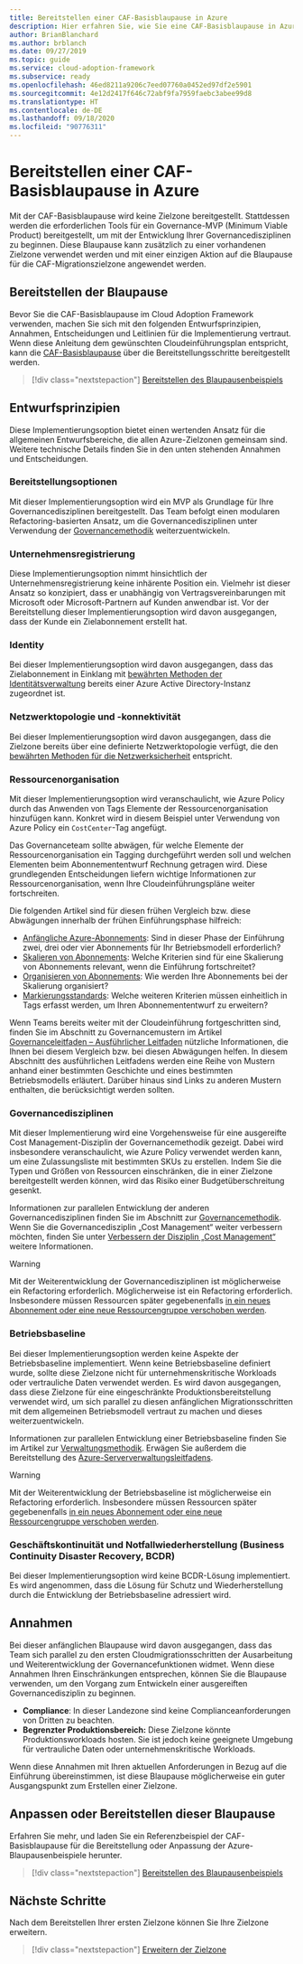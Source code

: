 ```yaml
---
title: Bereitstellen einer CAF-Basisblaupause in Azure
description: Hier erfahren Sie, wie Sie eine CAF-Basisblaupause in Azure bereitstellen.
author: BrianBlanchard
ms.author: brblanch
ms.date: 09/27/2019
ms.topic: guide
ms.service: cloud-adoption-framework
ms.subservice: ready
ms.openlocfilehash: 46ed8211a9206c7eed07760a0452ed97df2e5901
ms.sourcegitcommit: 4e12d2417f646c72abf9fa7959faebc3abee99d8
ms.translationtype: HT
ms.contentlocale: de-DE
ms.lasthandoff: 09/18/2020
ms.locfileid: "90776311"
---
```

<!-- docutune:ignore "CAF Foundation blueprint" -->

# <a name="deploy-a-caf-foundation-blueprint-in-azure"></a>Bereitstellen einer CAF-Basisblaupause in Azure

Mit der CAF-Basisblaupause wird keine Zielzone bereitgestellt. Stattdessen werden die erforderlichen Tools für ein Governance-MVP (Minimum Viable Product) bereitgestellt, um mit der Entwicklung Ihrer Governancedisziplinen zu beginnen. Diese Blaupause kann zusätzlich zu einer vorhandenen Zielzone verwendet werden und mit einer einzigen Aktion auf die Blaupause für die CAF-Migrationszielzone angewendet werden.

## <a name="deploy-the-blueprint"></a>Bereitstellen der Blaupause

Bevor Sie die CAF-Basisblaupause im Cloud Adoption Framework verwenden, machen Sie sich mit den folgenden Entwurfsprinzipien, Annahmen, Entscheidungen und Leitlinien für die Implementierung vertraut. Wenn diese Anleitung dem gewünschten Cloudeinführungsplan entspricht, kann die [CAF-Basisblaupause](/azure/governance/blueprints/samples/caf-foundation) über die Bereitstellungsschritte bereitgestellt werden.

> [!div class="nextstepaction"]
> [Bereitstellen des Blaupausenbeispiels](/azure/governance/blueprints/samples/caf-foundation/deploy)

## <a name="design-principles"></a>Entwurfsprinzipien

Diese Implementierungsoption bietet einen wertenden Ansatz für die allgemeinen Entwurfsbereiche, die allen Azure-Zielzonen gemeinsam sind. Weitere technische Details finden Sie in den unten stehenden Annahmen und Entscheidungen.

### <a name="deployment-options"></a>Bereitstellungsoptionen

Mit dieser Implementierungsoption wird ein MVP als Grundlage für Ihre Governancedisziplinen bereitgestellt. Das Team befolgt einen modularen Refactoring-basierten Ansatz, um die Governancedisziplinen unter Verwendung der [Governancemethodik](../../govern/index.md) weiterzuentwickeln.

### <a name="enterprise-enrollment"></a>Unternehmensregistrierung

Diese Implementierungsoption nimmt hinsichtlich der Unternehmensregistrierung keine inhärente Position ein. Vielmehr ist dieser Ansatz so konzipiert, dass er unabhängig von Vertragsvereinbarungen mit Microsoft oder Microsoft-Partnern auf Kunden anwendbar ist. Vor der Bereitstellung dieser Implementierungsoption wird davon ausgegangen, dass der Kunde ein Zielabonnement erstellt hat.

### <a name="identity"></a>Identity

Bei dieser Implementierungsoption wird davon ausgegangen, dass das Zielabonnement in Einklang mit [bewährten Methoden der Identitätsverwaltung](/azure/security/fundamentals/identity-management-best-practices?bc=%2fazure%2fcloud-adoption-framework%2f_bread%2ftoc.json&toc=%2fazure%2fcloud-adoption-framework%2ftoc.json) bereits einer Azure Active Directory-Instanz zugeordnet ist.

### <a name="network-topology-and-connectivity"></a>Netzwerktopologie und -konnektivität

Bei dieser Implementierungsoption wird davon ausgegangen, dass die Zielzone bereits über eine definierte Netzwerktopologie verfügt, die den [bewährten Methoden für die Netzwerksicherheit](/azure/security/fundamentals/network-best-practices?bc=%2fazure%2fcloud-adoption-framework%2f_bread%2ftoc.json&toc=%2fazure%2fcloud-adoption-framework%2ftoc.json) entspricht.

### <a name="resource-organization"></a>Ressourcenorganisation

Mit dieser Implementierungsoption wird veranschaulicht, wie Azure Policy durch das Anwenden von Tags Elemente der Ressourcenorganisation hinzufügen kann. Konkret wird in diesem Beispiel unter Verwendung von Azure Policy ein `CostCenter`-Tag angefügt.

Das Governanceteam sollte abwägen, für welche Elemente der Ressourcenorganisation ein Tagging durchgeführt werden soll und welchen Elementen beim Abonnemententwurf Rechnung getragen wird. Diese grundlegenden Entscheidungen liefern wichtige Informationen zur Ressourcenorganisation, wenn Ihre Cloudeinführungspläne weiter fortschreiten.

Die folgenden Artikel sind für diesen frühen Vergleich bzw. diese Abwägungen innerhalb der frühen Einführungsphase hilfreich:

- [Anfängliche Azure-Abonnements](../azure-best-practices/initial-subscriptions.md): Sind in dieser Phase der Einführung zwei, drei oder vier Abonnements für Ihr Betriebsmodell erforderlich?
- [Skalieren von Abonnements](../azure-best-practices/scale-subscriptions.md): Welche Kriterien sind für eine Skalierung von Abonnements relevant, wenn die Einführung fortschreitet?
- [Organisieren von Abonnements](../azure-best-practices/organize-subscriptions.md): Wie werden Ihre Abonnements bei der Skalierung organisiert?
- [Markierungsstandards](../azure-best-practices/naming-and-tagging.md#metadata-tags): Welche weiteren Kriterien müssen einheitlich in Tags erfasst werden, um Ihren Abonnemententwurf zu erweitern?

Wenn Teams bereits weiter mit der Cloudeinführung fortgeschritten sind, finden Sie im Abschnitt zu Governancemustern im Artikel [Governanceleitfaden – Ausführlicher Leitfaden](../../govern/guides/complex/prescriptive-guidance.md#application-of-governance-defined-patterns) nützliche Informationen, die Ihnen bei diesem Vergleich bzw. bei diesen Abwägungen helfen. In diesem Abschnitt des ausführlichen Leitfadens werden eine Reihe von Mustern anhand einer bestimmten Geschichte und eines bestimmten Betriebsmodells erläutert. Darüber hinaus sind Links zu anderen Mustern enthalten, die berücksichtigt werden sollten.

### <a name="governance-disciplines"></a>Governancedisziplinen

Mit dieser Implementierung wird eine Vorgehensweise für eine ausgereifte Cost Management-Disziplin der Governancemethodik gezeigt. Dabei wird insbesondere veranschaulicht, wie Azure Policy verwendet werden kann, um eine Zulassungsliste mit bestimmten SKUs zu erstellen. Indem Sie die Typen und Größen von Ressourcen einschränken, die in einer Zielzone bereitgestellt werden können, wird das Risiko einer Budgetüberschreitung gesenkt.

Informationen zur parallelen Entwicklung der anderen Governancedisziplinen finden Sie im Abschnitt zur [Governancemethodik](../../govern/index.md). Wenn Sie die Governancedisziplin „Cost Management“ weiter verbessern möchten, finden Sie unter [Verbessern der Disziplin „Cost Management“](../../govern/guides/complex/cost-management-improvement.md#incremental-improvement-of-the-best-practices) weitere Informationen.

> [!WARNING]
> Mit der Weiterentwicklung der Governancedisziplinen ist möglicherweise ein Refactoring erforderlich. Möglicherweise ist ein Refactoring erforderlich. Insbesondere müssen Ressourcen später gegebenenfalls [in ein neues Abonnement oder eine neue Ressourcengruppe verschoben werden](/azure/azure-resource-manager/management/move-resource-group-and-subscription?bc=%2fazure%2fcloud-adoption-framework%2f_bread%2ftoc.json&toc=%2fazure%2fcloud-adoption-framework%2ftoc.json).

### <a name="operations-baseline"></a>Betriebsbaseline

Bei dieser Implementierungsoption werden keine Aspekte der Betriebsbaseline implementiert. Wenn keine Betriebsbaseline definiert wurde, sollte diese Zielzone nicht für unternehmenskritische Workloads oder vertrauliche Daten verwendet werden. Es wird davon ausgegangen, dass diese Zielzone für eine eingeschränkte Produktionsbereitstellung verwendet wird, um sich parallel zu diesen anfänglichen Migrationsschritten mit dem allgemeinen Betriebsmodell vertraut zu machen und dieses weiterzuentwickeln.

Informationen zur parallelen Entwicklung einer Betriebsbaseline finden Sie im Artikel zur [Verwaltungsmethodik](../../manage/index.md). Erwägen Sie außerdem die Bereitstellung des [Azure-Serververwaltungsleitfadens](../../manage/azure-server-management/index.md).

> [!WARNING]
> Mit der Weiterentwicklung der Betriebsbaseline ist möglicherweise ein Refactoring erforderlich. Insbesondere müssen Ressourcen später gegebenenfalls [in ein neues Abonnement oder eine neue Ressourcengruppe verschoben werden](/azure/azure-resource-manager/management/move-resource-group-and-subscription?bc=%2fazure%2fcloud-adoption-framework%2f_bread%2ftoc.json&toc=%2fazure%2fcloud-adoption-framework%2ftoc.json).

### <a name="business-continuity-and-disaster-recovery-bcdr"></a>Geschäftskontinuität und Notfallwiederherstellung (Business Continuity Disaster Recovery, BCDR)

Bei dieser Implementierungsoption wird keine BCDR-Lösung implementiert. Es wird angenommen, dass die Lösung für Schutz und Wiederherstellung durch die Entwicklung der Betriebsbaseline adressiert wird.

## <a name="assumptions"></a>Annahmen

Bei dieser anfänglichen Blaupause wird davon ausgegangen, dass das Team sich parallel zu den ersten Cloudmigrationsschritten der Ausarbeitung und Weiterentwicklung der Governancefunktionen widmet. Wenn diese Annahmen Ihren Einschränkungen entsprechen, können Sie die Blaupause verwenden, um den Vorgang zum Entwickeln einer ausgereiften Governancedisziplin zu beginnen.

- **Compliance**: In dieser Landezone sind keine Complianceanforderungen von Dritten zu beachten.
- **Begrenzter Produktionsbereich:** Diese Zielzone könnte Produktionsworkloads hosten. Sie ist jedoch keine geeignete Umgebung für vertrauliche Daten oder unternehmenskritische Workloads.

Wenn diese Annahmen mit Ihren aktuellen Anforderungen in Bezug auf die Einführung übereinstimmen, ist diese Blaupause möglicherweise ein guter Ausgangspunkt zum Erstellen einer Zielzone.

## <a name="customize-or-deploy-this-blueprint"></a>Anpassen oder Bereitstellen dieser Blaupause

Erfahren Sie mehr, und laden Sie ein Referenzbeispiel der CAF-Basisblaupause für die Bereitstellung oder Anpassung der Azure-Blaupausenbeispiele herunter.

> [!div class="nextstepaction"]
> [Bereitstellen des Blaupausenbeispiels](/azure/governance/blueprints/samples/caf-foundation/deploy)

## <a name="next-steps"></a>Nächste Schritte

Nach dem Bereitstellen Ihrer ersten Zielzone können Sie Ihre Zielzone erweitern.

> [!div class="nextstepaction"]
> [Erweitern der Zielzone](../considerations/index.md)
